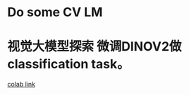 # Do some CV LM
# 视觉大模型探索 微调DINOV2做classification task。
[colab link](https://colab.research.google.com/drive/1cNwFQwf7RemWy-L98E_rPJcTOxeHBMsd?usp=sharing)